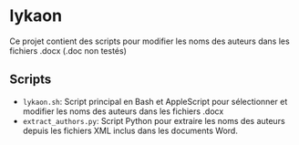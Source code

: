# lykaon
Ce projet contient des scripts pour modifier les noms des auteurs dans les fichiers .docx (.doc non testés)

## Scripts

- `lykaon.sh`: Script principal en Bash et AppleScript pour sélectionner et modifier les noms des auteurs dans les fichiers .docx
- `extract_authors.py`: Script Python pour extraire les noms des auteurs depuis les fichiers XML inclus dans les documents Word.
